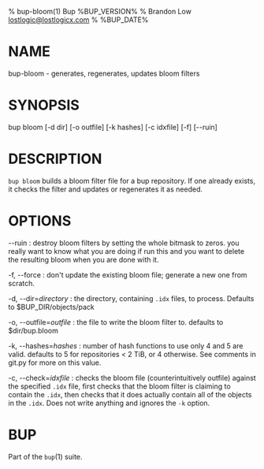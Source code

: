 % bup-bloom(1) Bup %BUP_VERSION%
% Brandon Low <lostlogic@lostlogicx.com>
% %BUP_DATE%

# NAME

bup-bloom - generates, regenerates, updates bloom filters

# SYNOPSIS

bup bloom [-d dir] [-o outfile] [-k hashes] [-c idxfile] [-f] [\--ruin]

# DESCRIPTION

`bup bloom` builds a bloom filter file for a bup
repository. If one already exists, it checks the filter and
updates or regenerates it as needed.

# OPTIONS

\--ruin
:   destroy bloom filters by setting the whole bitmask to
    zeros.  you really want to know what you are doing if
    run this and you want to delete the resulting bloom
    when you are done with it.

-f, \--force
:   don't update the existing bloom file; generate a new
    one from scratch.

-d, \--dir=*directory*
:   the directory, containing `.idx` files, to process.
    Defaults to $BUP_DIR/objects/pack

-o, \--outfile=*outfile*
:   the file to write the bloom filter to.  defaults to
    $dir/bup.bloom

-k, \--hashes=*hashes*
:   number of hash functions to use only 4 and 5 are valid.
    defaults to 5 for repositories < 2 TiB, or 4 otherwise.
    See comments in git.py for more on this value.

-c, \--check=*idxfile*
:   checks the bloom file (counterintuitively outfile)
    against the specified `.idx` file, first checks that the
    bloom filter is claiming to contain the `.idx`, then
    checks that it does actually contain all of the objects
    in the `.idx`.  Does not write anything and ignores the
    `-k` option.

# BUP

Part of the `bup`(1) suite.
